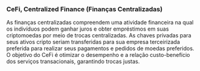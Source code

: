 ### CeFi, Centralized Finance (Finanças Centralizadas)

As finanças centralizadas compreendem uma atividade financeira na qual os indivíduos podem ganhar juros e obter empréstimos em suas criptomoedas por meio de trocas centralizadas. As chaves privadas para seus ativos cripto seriam transferidas para sua empresa terceirizada preferida para realizar seus pagamentos e pedidos de moedas preferidos. O objetivo do CeFi é otimizar o desempenho e a relação custo-benefício dos serviços transacionais, garantindo trocas justas.
